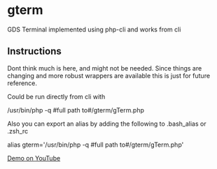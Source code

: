 # gterm
GDS Terminal implemented using php-cli and works from cli

## Instructions 

Dont think much is here, and might not be needed. Since things are changing and more robust
wrappers are available this is just for future reference.

Could be run directly from cli with

/usr/bin/php -q #full path to#/gterm/gTerm.php


Also you can export an alias by adding the following to .bash_alias or .zsh_rc

alias gterm='/usr/bin/php -q #full path to#/gterm/gTerm.php'

[Demo on YouTube](https://www.youtube.com/watch?v=30wohPsWBa4)